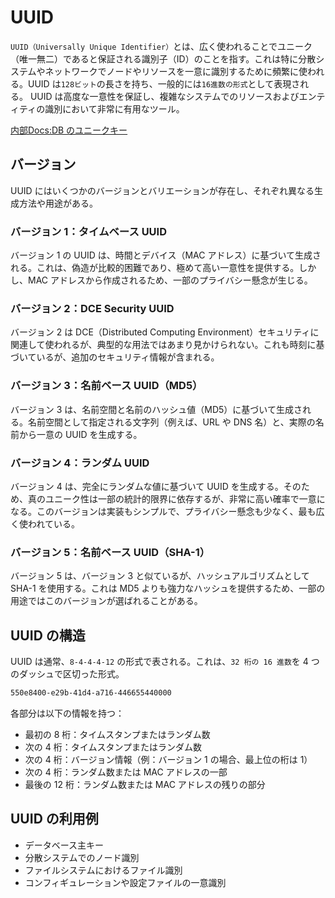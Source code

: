 # UUID

`UUID（Universally Unique Identifier）`とは、広く使われることでユニーク（唯一無二）であると保証される識別子（ID）のことを指す。これは特に分散システムやネットワークでノードやリソースを一意に識別するために頻繁に使われる。UUID は`128ビット`の長さを持ち、一般的には`16進数の形式`として表現される。
UUID は高度な一意性を保証し、複雑なシステムでのリソースおよびエンティティの識別において非常に有用なツール。

[内部Docs:DB のユニークキー](../database/uuid.md#db-のユニークキー)

## バージョン

UUID にはいくつかのバージョンとバリエーションが存在し、それぞれ異なる生成方法や用途がある。

### バージョン 1：タイムベース UUID

バージョン 1 の UUID は、時間とデバイス（MAC アドレス）に基づいて生成される。これは、偽造が比較的困難であり、極めて高い一意性を提供する。しかし、MAC アドレスから作成されるため、一部のプライバシー懸念が生じる。

### バージョン 2：DCE Security UUID

バージョン 2 は DCE（Distributed Computing Environment）セキュリティに関連して使われるが、典型的な用法ではあまり見かけられない。これも時刻に基づいているが、追加のセキュリティ情報が含まれる。

### バージョン 3：名前ベース UUID（MD5）

バージョン 3 は、名前空間と名前のハッシュ値（MD5）に基づいて生成される。名前空間として指定される文字列（例えば、URL や DNS 名）と、実際の名前から一意の UUID を生成する。

### バージョン 4：ランダム UUID

バージョン 4 は、完全にランダムな値に基づいて UUID を生成する。そのため、真のユニーク性は一部の統計的限界に依存するが、非常に高い確率で一意になる。このバージョンは実装もシンプルで、プライバシー懸念も少なく、最も広く使われている。

### バージョン 5：名前ベース UUID（SHA-1）

バージョン 5 は、バージョン 3 と似ているが、ハッシュアルゴリズムとして SHA-1 を使用する。これは MD5 よりも強力なハッシュを提供するため、一部の用途ではこのバージョンが選ばれることがある。

## UUID の構造

UUID は通常、`8-4-4-4-12` の形式で表される。これは、`32 桁の 16 進数`を 4 つのダッシュで区切った形式。

```txt
550e8400-e29b-41d4-a716-446655440000
```

各部分は以下の情報を持つ：

- 最初の 8 桁：タイムスタンプまたはランダム数
- 次の 4 桁：タイムスタンプまたはランダム数
- 次の 4 桁：バージョン情報（例：バージョン 1 の場合、最上位の桁は 1）
- 次の 4 桁：ランダム数または MAC アドレスの一部
- 最後の 12 桁：ランダム数または MAC アドレスの残りの部分

## UUID の利用例

- データベース主キー
- 分散システムでのノード識別
- ファイルシステムにおけるファイル識別
- コンフィギュレーションや設定ファイルの一意識別
